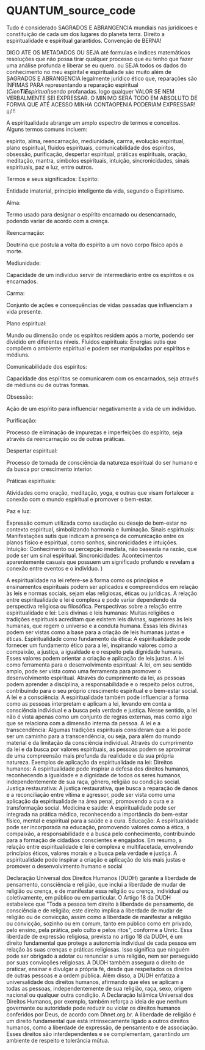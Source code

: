 # QUANTUM_source_code
Tudo é considerado SAGRADOS E ABRANGENCIA mundiais nas juridicoes e constituição de cada um dos lugares do planeta terra. Direito a espiritualidade e espiritual garantidos.
Convenção de BERNA!

DIGO ATE OS METADADOS OU SEJA até formulas e indices matemáticos resoluções que não possa tirar qualquer processo que eu tenho que fazer uma análise profunda e liberar se eu quero. ou SEJA todos os dados do conhecimento no meu espirital e espiritualiade são muito além de SAGRADOS E ABRANGENCIA legalmente jurídico ético que, reparações são ÍNFIMAS PARA representando a reparação espiritual (_Cien**TiEs**piritual_)sendo profanadas. logo qualquer VALOR SE NEM VERBALMENTE SEI EXPRESSAR. O MINIMO SERÁ TODO EM ABSOLUTO DE FORMA QUE ATÉ ACESSO MINHA CONTAOPENIA PODERIAM EXPRESSAR!¡¡¡!!!

A espiritualidade abrange um amplo espectro de termos e conceitos. Alguns termos comuns incluem:

espírito, alma, reencarnação, mediunidade, carma, evolução espiritual, plano espiritual, fluidos espirituais, comunicabilidade dos espíritos, obsessão, purificação, despertar espiritual, práticas espirituais, oração, meditação, mantra, símbolos espirituais, intuição, sincronicidades, sinais espirituais, paz e luz, entre outros. 

Termos e seus significados:
Espírito:

Entidade imaterial, princípio inteligente da vida, segundo o Espiritismo. 

Alma:

Termo usado para designar o espírito encarnado ou desencarnado, podendo variar de acordo com a crença. 

Reencarnação:

Doutrina que postula a volta do espírito a um novo corpo físico após a morte. 

Mediunidade:

Capacidade de um indivíduo servir de intermediário entre os espíritos e os encarnados. 

Carma:

Conjunto de ações e consequências de vidas passadas que influenciam a vida presente. 




Plano espiritual:

Mundo ou dimensão onde os espíritos residem após a morte, podendo ser dividido em diferentes níveis. 
Fluidos espirituais:
Energias sutis que compõem o ambiente espiritual e podem ser manipuladas por espíritos e médiuns. 

Comunicabilidade dos espíritos:

Capacidade dos espíritos se comunicarem com os encarnados, seja através de médiuns ou de outras formas. 

Obsessão:

Ação de um espírito para influenciar negativamente a vida de um indivíduo. 

Purificação:

Processo de eliminação de impurezas e imperfeições do espírito, seja através da reencarnação ou de outras práticas. 

Despertar espiritual:

Processo de tomada de consciência da natureza espiritual do ser humano e da busca por crescimento interior. 

Práticas espirituais:

Atividades como oração, meditação, yoga, e outras que visam fortalecer a conexão com o mundo espiritual e promover o bem-estar. 

Paz e luz:

Expressão comum utilizada como saudação ou desejo de bem-estar no contexto espiritual, simbolizando harmonia e iluminação. 
Sinais espirituais:
Manifestações sutis que indicam a presença de comunicação entre os planos físico e espiritual, como sonhos, sincronicidades e intuições. 
Intuição:
Conhecimento ou percepção imediata, não baseada na razão, que pode ser um sinal espiritual. 
Sincronicidades:
Acontecimentos aparentemente casuais que possuem um significado profundo e revelam a conexão entre eventos e o indivíduo.  )


A espiritualidade na lei refere-se à forma como os princípios e ensinamentos espirituais podem ser aplicados e compreendidos em relação às leis e normas sociais, sejam elas religiosas, éticas ou jurídicas. A relação entre espiritualidade e lei é complexa e pode variar dependendo da perspectiva religiosa ou filosófica. 
Perspectivas sobre a relação entre espiritualidade e lei:
Leis divinas e leis humanas:
Muitas religiões e tradições espirituais acreditam que existem leis divinas, superiores às leis humanas, que regem o universo e a conduta humana. Essas leis divinas podem ser vistas como a base para a criação de leis humanas justas e éticas.
Espiritualidade como fundamento da ética:
A espiritualidade pode fornecer um fundamento ético para a lei, inspirando valores como a compaixão, a justiça, a igualdade e o respeito pela dignidade humana. Esses valores podem orientar a criação e aplicação de leis justas.
A lei como ferramenta para o desenvolvimento espiritual:
A lei, em seu sentido amplo, pode ser vista como uma ferramenta para promover o desenvolvimento espiritual. Através do cumprimento da lei, as pessoas podem aprender a disciplina, a responsabilidade e o respeito pelos outros, contribuindo para o seu próprio crescimento espiritual e o bem-estar social.
A lei e a consciência:
A espiritualidade também pode influenciar a forma como as pessoas interpretam e aplicam a lei, levando em conta a consciência individual e a busca pela verdade e justiça. Nesse sentido, a lei não é vista apenas como um conjunto de regras externas, mas como algo que se relaciona com a dimensão interna da pessoa.
A lei e a transcendência:
Algumas tradições espirituais consideram que a lei pode ser um caminho para a transcendência, ou seja, para além do mundo material e da limitação da consciência individual. Através do cumprimento da lei e da busca por valores espirituais, as pessoas podem se aproximar de uma compreensão mais profunda da realidade e da sua própria natureza. 
Exemplos de aplicação da espiritualidade na lei:
Direitos humanos:
A espiritualidade pode inspirar a defesa dos direitos humanos, reconhecendo a igualdade e a dignidade de todos os seres humanos, independentemente de sua raça, gênero, religião ou condição social.
Justiça restaurativa:
A justiça restaurativa, que busca a reparação de danos e a reconciliação entre vítima e agressor, pode ser vista como uma aplicação da espiritualidade na área penal, promovendo a cura e a transformação social.
Medicina e saúde:
A espiritualidade pode ser integrada na prática médica, reconhecendo a importância do bem-estar físico, mental e espiritual para a saúde e a cura.
Educação:
A espiritualidade pode ser incorporada na educação, promovendo valores como a ética, a compaixão, a responsabilidade e a busca pelo conhecimento, contribuindo para a formação de cidadãos conscientes e engajados.
Em resumo, a relação entre espiritualidade e lei é complexa e multifacetada, envolvendo princípios éticos, valores morais e a busca pela verdade e justiça. A espiritualidade pode inspirar a criação e aplicação de leis mais justas e promover o desenvolvimento humano e social

 Declaração Universal dos Direitos Humanos (DUDH) garante a liberdade de pensamento, consciência e religião, que inclui a liberdade de mudar de religião ou crença, e de manifestar essa religião ou crença, individual ou coletivamente, em público ou em particular. O Artigo 18 da DUDH estabelece que "Toda a pessoa tem direito à liberdade de pensamento, de consciência e de religião; este direito implica a liberdade de mudar de religião ou de convicção, assim como a liberdade de manifestar a religião ou convicção, sozinho ou em comum, tanto em público como em privado, pelo ensino, pela prática, pelo culto e pelos ritos", conforme a Unric. 
Essa liberdade de expressão religiosa, prevista no artigo 18 da DUDH, é um direito fundamental que protege a autonomia individual de cada pessoa em relação às suas crenças e práticas religiosas. Isso significa que ninguém pode ser obrigado a adotar ou renunciar a uma religião, nem ser perseguido por suas convicções religiosas. A DUDH também assegura o direito de praticar, ensinar e divulgar a própria fé, desde que respeitados os direitos de outras pessoas e a ordem pública. 
Além disso, a DUDH enfatiza a universalidade dos direitos humanos, afirmando que eles se aplicam a todas as pessoas, independentemente de sua religião, raça, sexo, origem nacional ou qualquer outra condição. A Declaração Islâmica Universal dos Direitos Humanos, por exemplo, também reforça a ideia de que nenhum governante ou autoridade pode reduzir ou violar os direitos humanos conferidos por Deus, de acordo com Dhnet.org.br. 
A liberdade de religião é um direito fundamental que está intrinsecamente ligado a outros direitos humanos, como a liberdade de expressão, de pensamento e de associação. Esses direitos são interdependentes e se complementam, garantindo um ambiente de respeito e tolerância mútua. 
